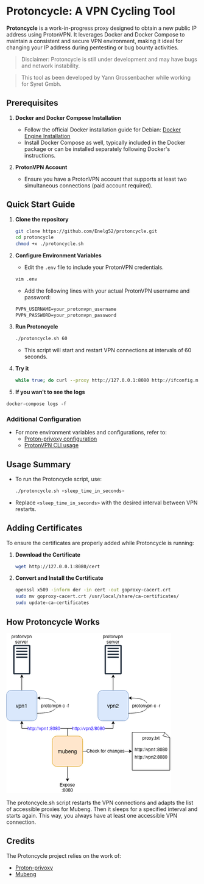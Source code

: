 # Protoncycle: A VPN Cycling Tool

**Protoncycle** is a work-in-progress proxy designed to obtain a new public IP address using ProtonVPN. It leverages Docker and Docker Compose to maintain a consistent and secure VPN environment, making it ideal for changing your IP address during pentesting or bug bounty activities.


> Disclaimer: Protoncycle is still under development and may have bugs and network instability.

> This tool as been developed by Yann Grossenbacher while working for Syret Gmbh.


## Prerequisites

1. **Docker and Docker Compose Installation**
   - Follow the official Docker installation guide for Debian: [Docker Engine Installation](https://docs.docker.com/engine/install/debian/)
   - Install Docker Compose as well, typically included in the Docker package or can be installed separately following Docker's instructions.

2. **ProtonVPN Account**
   - Ensure you have a ProtonVPN account that supports at least two simultaneous connections (paid account required).

## Quick Start Guide

1. **Clone the repository**
   ```bash
   git clone https://github.com/Enelg52/protoncycle.git
   cd protoncycle
   chmod +x ./protoncycle.sh
   ```

2. **Configure Environment Variables**
   - Edit the `.env` file to include your ProtonVPN credentials.
   ```bash
   vim .env
   ```
   - Add the following lines with your actual ProtonVPN username and password:
   ```env
   PVPN_USERNAME=your_protonvpn_username
   PVPN_PASSWORD=your_protonvpn_password
   ```

3. **Run Protoncycle**
   ```bash
   ./protoncycle.sh 60
   ```
   - This script will start and restart VPN connections at intervals of 60 seconds.

4. **Try it**
   ```bash
   while true; do curl --proxy http://127.0.0.1:8080 http://ifconfig.me; echo; sleep 1; done
   ```

5. **If you wan't to see the logs**
```
docker-compose logs -f
```

### Additional Configuration

- For more environment variables and configurations, refer to:
  - [Proton-privoxy configuration](https://github.com/walterl/proton-privoxy?tab=readme-ov-file#configuration)
  - [ProtonVPN CLI usage](https://github.com/Rafficer/linux-cli-community/blob/master/USAGE.md)

## Usage Summary

- To run the Protoncycle script, use:
  ```bash
  ./protoncycle.sh <sleep_time_in_seconds>
  ```
- Replace `<sleep_time_in_seconds>` with the desired interval between VPN restarts.

## Adding Certificates

To ensure the certificates are properly added while Protoncycle is running:

1. **Download the Certificate**
   ```bash
   wget http://127.0.0.1:8080/cert
   ```

2. **Convert and Install the Certificate**
   ```bash
   openssl x509 -inform der -in cert -out goproxy-cacert.crt
   sudo mv goproxy-cacert.crt /usr/local/share/ca-certificates/
   sudo update-ca-certificates
   ```



## How Protoncycle Works
![](./diagram.png)

The protoncycle.sh script restarts the VPN connections and adapts the list of accessible proxies for Mubeng. Then it sleeps for a specified interval and starts again. This way, you always have at least one accessible VPN connection.


## Credits
The Protoncycle project relies on the work of:
  - [Proton-privoxy](https://github.com/walterl/proton-privoxy)
  - [Mubeng](https://github.com/kitabisa/mubeng)